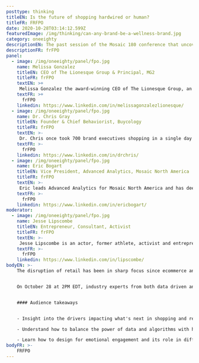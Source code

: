 ```yaml
---
posttype: thinking
titleEN: Is the future of shopping hardwired or human?
titleFR: FRFPO
date: 2020-10-28T03:14:12.599Z
featuredImage: /img/thinking/can-any-brand-be-a-wellness-brand.jpg
category: oneeighty
descriptionEN: The past session of the Mosaic 180 conference that uncovers what the future of shopping holds
descriptionFR: frFPO
panel:
  - image: /img/oneeighty/panel/fpo.jpg
    name: Melissa Gonzalez
    titleEN: CEO of The Lionesque Group & Principal, MG2
    titleFR: frFPO
    textEN: >+
     Melissa Gonzalez the award-winning CEO of The Lionesque Group, an MG2 company, pioneers the boundaries of experiential retail to help brands such as Purple, Nordstrom, and Burrow foster consumer engagement and evolve their offering. An innovator at heart, Melissa is consistently recognized as one of the leading ‘Women in Design’ and ‘Top 10 Retail Design Influencers of the Year.’
    textFR: >+
      frFPO
    linkedin: https://www.linkedin.com/in/melissagonzalezlionesque/
  - image: /img/oneeighty/panel/fpo.jpg
    name: Dr. Chris Gray
    titleEN: Founder & Chief Behaviorist, Buycology
    titleFR: frFPO
    textEN: >-
     Dr. Chris once took 700 brand executives shopping in a single day to demonstrate the power of empathy and observation. He has been a leading expert in the psychology of shopping for more than two decades, interviewing and observing thousands of consumers to discover the underlying motivations of purchase behavior. His expertise and insights have helped many of the world’s most admired brands create retail innovation and game-changing customer experiences.
    textFR: >-
      frFPO
    linkedin: https://www.linkedin.com/in/drchris/
  - image: /img/oneeighty/panel/fpo.jpg
    name: Eric Bogart
    titleEN: Vice President, Advanced Analytics, Mosaic North America
    titleFR: frFPO
    textEN: >-
     Eric leads Advanced Analytics for Mosaic North America and has deep experience in retail and shopper analytics. He and his team are responsible for researching and building analytic solutions that power Mosaic. Previously, Eric worked with Procter & Gamble for over 10 years in both US and Europe and consulted on Analytics Strategy with Deloitte. His favorite algorithm is the Random Forest.
    textFR: >-
      frFPO
    linkedin: https://www.linkedin.com/in/ericbogart/
moderator:
  - image: /img/oneeighty/panel/fpo.jpg
    name: Jesse Lipscombe
    titleEN: Entrepreneur, Consultant, Activist
    titleFR: frFPO
    textEN: >-
     Jesse Lipscombe is an actor, former athlete, activist and entrepreneur. With global perspective, Jesse invests in various businesses and is also an experienced consultant. Jesse launched the #MakeItAwkward campaign to combat racism, misogyny, homophobia and hatred. Jesse was awarded the Obsidian Award for Top Business Leader and was named the Community Man of the Year by Diversity Magazine.
    textFR: >-
      frFPO
    linkedin: https://www.linkedin.com/in/lipscombe/
bodyEN: >-
    The disruption of retail has been in sharp focus since ecommerce and direct to consumer brands first appeared. Now, with the rise of AI, machine learning, and the behavior changes resulting from the global pandemic, the future of shopping is yet to be defined. Will big data and frictionless UX lead how brands act and sell, or will there be a return to the human and emotional experience of shopping?


    On October 28 at 2PM EDT, industry experts from both data driven and behavioral backgrounds challenged each other and shared their insights on what the future of shopping has in store.


    #### Audience takeaways


    - Insight into the drivers impacting what's next in shopping and retail  

    - Understand how to balance the power of data and algorithms with human behavior and experiences  

    - Learn how to design for emotional engagement and its role in different channels.
bodyFR: >-
    FRFPO
---
```


